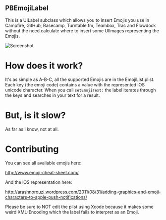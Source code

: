 ## PBEmojiLabel

This is a UILabel subclass which allows you to insert Emojis you use in Campfire, GitHub, Basecamp, Turntable.fm, Teambox, Trac and Flowdock without the need calculate where to insert some UIImages representing the Emojis.

![Screenshot](https://raw.github.com/nerdishbynature/PBEmojiLabel/master/Screenshot.png "Screenshot")

# How does it work?

It's as simple as A-B-C, all the supported Emojis are in the EmojiList.plist.
Each key (the emoji code) contains a value with the represented iOS unicode character.
When you call `setEmojiText:` the label iterates through the keys and searches in your text for a result.

# But, is it slow?

As far as I know, not at all.

# Contributing

You can see all available emojis here:

http://www.emoji-cheat-sheet.com/

And the iOS representation here:

http://arashnorouzi.wordpress.com/2011/08/31/adding-graphics-and-emoji-characters-to-apple-push-notifications/

Please be sure to NOT edit the plist using Xcode because it makes some weird XML-Encoding which the label fails to interpret as an Emoji.
